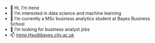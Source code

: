 - 👋 Hi, I’m Irene
- 👀 I’m interested in data science and machine learning
- 🌱 I’m currently a MSc business analytics student at Bayes Business School
- 💞️ I’m looking for business analyst jobs
- 📫 Irene.Hsu@bayes.city.ac.uk

<!---
irenehsubayesBA/irenehsubayesBA is a ✨ special ✨ repository because its `README.md` (this file) appears on your GitHub profile.
You can click the Preview link to take a look at your changes.
--->
